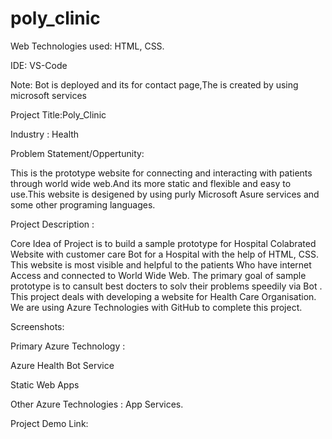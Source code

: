 # poly_clinic
Web Technologies used: HTML, CSS.

IDE: VS-Code

Note: Bot is deployed and its for contact page,The is created by using microsoft services

Project Title:Poly_Clinic

Industry : Health

Problem Statement/Oppertunity:

This is the prototype website for connecting and interacting with patients through world wide web.And its more static and flexible and easy to use.This website is desigened by using purly Microsoft  Asure services and some other programing languages. 

Project Description :

Core Idea of Project is to build a sample prototype for Hospital Colabrated Website with customer care Bot for a Hospital with the help of HTML, CSS. This website is most visible and helpful to the patients Who have internet Access and connected to World Wide Web. The primary goal of sample prototype is to cansult best docters to solv their problems  speedily via Bot . This project deals with developing a website for Health Care Organisation. We are using Azure Technologies with GitHub to complete this project.

Screenshots:





Primary Azure Technology :

Azure Health Bot Service

Static Web Apps

Other Azure Technologies : App Services.

Project Demo Link:
